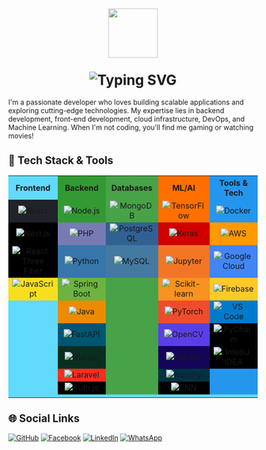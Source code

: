 <h1 align="center">
  <p align="center"><img src="https://github.com/7oSkaaa/7oSkaaa/blob/main/Images/about_me.gif?raw=true" width=100px></p>
  <img src="https://readme-typing-svg.herokuapp.com?font=Fira+Code&size=26&color=%2336BCF7&center=true&vCenter=true&lines=Hi,+I'm+Visitha+Nirmal!;Full-Stack+Developer;Tech+Enthusiast;A+Problem+Solving+Fanatic!" alt="Typing SVG"/>
</h1>

I'm a passionate developer who loves building scalable applications and exploring cutting-edge technologies. My expertise lies in backend development, front-end development, cloud infrastructure, DevOps, and Machine Learning. When I'm not coding, you'll find me gaming or watching movies!

## 🚀 Tech Stack & Tools

<table>
  <tr>
    <th bgcolor="#61DAFB" width="20%">Frontend</th>
    <th bgcolor="#339933" width="20%">Backend</th>
    <th bgcolor="#47A248" width="20%">Databases</th>
    <th bgcolor="#FF6F00" width="20%">ML/AI</th>
    <th bgcolor="#2496ED" width="20%">Tools & Tech</th>
  </tr>
  <tr>
    <td bgcolor="#20232A" align="center"><img src="https://img.shields.io/badge/React-20232A?style=for-the-badge&logo=react&logoColor=61DAFB" alt="React"></td>
    <td bgcolor="#339933" align="center"><img src="https://img.shields.io/badge/Node.js-339933?style=for-the-badge&logo=nodedotjs&logoColor=white" alt="Node.js"></td>
    <td bgcolor="#47A248" align="center"><img src="https://img.shields.io/badge/MongoDB-47A248?style=for-the-badge&logo=mongodb&logoColor=white" alt="MongoDB"></td>
    <td bgcolor="#FF6F00" align="center"><img src="https://img.shields.io/badge/TensorFlow-FF6F00?style=for-the-badge&logo=tensorflow&logoColor=white" alt="TensorFlow"></td>
    <td bgcolor="#2496ED" align="center"><img src="https://img.shields.io/badge/Docker-2496ED?style=for-the-badge&logo=docker&logoColor=white" alt="Docker"></td>
  </tr>
  <tr>
    <td bgcolor="#000000" align="center"><img src="https://img.shields.io/badge/next.js-000000?style=for-the-badge&logo=nextdotjs&logoColor=white" alt="Next.js"></td>
    <td bgcolor="#777BB4" align="center"><img src="https://img.shields.io/badge/PHP-777BB4?style=for-the-badge&logo=php&logoColor=white" alt="PHP"></td>
    <td bgcolor="#316192" align="center"><img src="https://img.shields.io/badge/PostgreSQL-316192?style=for-the-badge&logo=postgresql&logoColor=white" alt="PostgreSQL"></td>
    <td bgcolor="#D00000" align="center"><img src="https://img.shields.io/badge/Keras-D00000?style=for-the-badge&logo=keras&logoColor=white" alt="Keras"></td>
    <td bgcolor="#FF9900" align="center"><img src="https://img.shields.io/badge/Amazon_AWS-FF9900?style=for-the-badge&logo=amazonaws&logoColor=white" alt="AWS"></td>
  </tr>
  <tr>
    <td bgcolor="#000000" align="center"><img src="https://img.shields.io/badge/React%20Three%20Fiber-000000?style=for-the-badge&logo=react&logoColor=white" alt="React Three Fiber"></td>
    <td bgcolor="#3776AB" align="center"><img src="https://img.shields.io/badge/Python-3776AB?style=for-the-badge&logo=python&logoColor=white" alt="Python"></td>
    <td bgcolor="#4479A1" align="center"><img src="https://img.shields.io/badge/MySQL-4479A1?style=for-the-badge&logo=mysql&logoColor=white" alt="MySQL"></td>
    <td bgcolor="#F37626" align="center"><img src="https://img.shields.io/badge/Jupyter-F37626?style=for-the-badge&logo=jupyter&logoColor=white" alt="Jupyter"></td>
    <td bgcolor="#4285F4" align="center"><img src="https://img.shields.io/badge/Google_Cloud-4285F4?style=for-the-badge&logo=googlecloud&logoColor=white" alt="Google Cloud"></td>
  </tr>
  <tr>
    <td bgcolor="#F7DF1E" align="center"><img src="https://img.shields.io/badge/JavaScript-F7DF1E?style=for-the-badge&logo=javascript&logoColor=black" alt="JavaScript"></td>
    <td bgcolor="#6DB33F" align="center"><img src="https://img.shields.io/badge/Spring_Boot-6DB33F?style=for-the-badge&logo=spring&logoColor=white" alt="Spring Boot"></td>
    <td bgcolor="#47A248" rowspan="7"></td>
    <td bgcolor="#F7931E" align="center"><img src="https://img.shields.io/badge/scikit_learn-F7931E?style=for-the-badge&logo=scikit-learn&logoColor=white" alt="Scikit-learn"></td>
    <td bgcolor="#FFCA28" align="center"><img src="https://img.shields.io/badge/Firebase-FFCA28?style=for-the-badge&logo=firebase&logoColor=black" alt="Firebase"></td>
  </tr>
  <tr>
    <td bgcolor="#61DAFB" rowspan="6"></td>
    <td bgcolor="#ED8B00" align="center"><img src="https://img.shields.io/badge/Java-ED8B00?style=for-the-badge&logo=openjdk&logoColor=white" alt="Java"></td>
    <td bgcolor="#EE4C2C" align="center"><img src="https://img.shields.io/badge/PyTorch-EE4C2C?style=for-the-badge&logo=pytorch&logoColor=white" alt="PyTorch"></td>
    <td bgcolor="#007ACC" align="center"><img src="https://img.shields.io/badge/VS_Code-007ACC?style=for-the-badge&logo=visualstudiocode&logoColor=white" alt="VS Code"></td>
  </tr>
  <tr>
    <td bgcolor="#005571" align="center"><img src="https://img.shields.io/badge/FastAPI-005571?style=for-the-badge&logo=fastapi" alt="FastAPI"></td>
    <td bgcolor="#5C3EE8" align="center"><img src="https://img.shields.io/badge/OpenCV-5C3EE8?style=for-the-badge&logo=opencv&logoColor=white" alt="OpenCV"></td>
    <td bgcolor="#000000" align="center"><img src="https://img.shields.io/badge/PyCharm-000000?style=for-the-badge&logo=pycharm&logoColor=white" alt="PyCharm"></td>
  </tr>
  <tr>
    <td bgcolor="#092E20" align="center"><img src="https://img.shields.io/badge/Django-092E20?style=for-the-badge&logo=django&logoColor=white" alt="Django"></td>
    <td bgcolor="#150458" align="center"><img src="https://img.shields.io/badge/Pandas-150458?style=for-the-badge&logo=pandas&logoColor=white" alt="Pandas"></td>
    <td bgcolor="#000000" align="center"><img src="https://img.shields.io/badge/IntelliJ_IDEA-000000?style=for-the-badge&logo=intellij-idea&logoColor=white" alt="IntelliJ IDEA"></td>
  </tr>
  <tr>
    <td bgcolor="#FF2D20" align="center"><img src="https://img.shields.io/badge/Laravel-FF2D20?style=for-the-badge&logo=laravel&logoColor=white" alt="Laravel"></td>
    <td bgcolor="#013243" align="center"><img src="https://img.shields.io/badge/Numpy-013243?style=for-the-badge&logo=numpy&logoColor=white" alt="NumPy"></td>
    <td bgcolor="#2496ED" rowspan="3"></td>
  </tr>
  <tr>
    <td bgcolor="#000000" align="center"><img src="https://img.shields.io/badge/Auth.js-000000?style=for-the-badge&logo=auth0&logoColor=white" alt="Auth.js"></td>
    <td bgcolor="#000000" align="center"><img src="https://img.shields.io/badge/CNN-000000?style=for-the-badge&logo=deeplearning&logoColor=white" alt="CNN"></td>
  </tr>
  <tr>
    <td bgcolor="#61DAFB" colspan="5"></td>
  </tr>
</table>

## 🌐 Social Links

<div align="">
  <a href="https://github.com/Visitha2001" target="_blank"><img src="https://img.shields.io/badge/GitHub-181717?style=for-the-badge&logo=github&logoColor=white" alt="GitHub"></a>
  <a href="https://www.facebook.com/visitha.rajapaksha?mibextid=ZbWKwL" target="_blank"><img src="https://img.shields.io/badge/Facebook-1877F2?style=for-the-badge&logo=facebook&logoColor=white" alt="Facebook"></a>
  <a href="https://www.linkedin.com/in/visitha-nirmal-rajapaksha-5809a3300" target="_blank"><img src="https://img.shields.io/badge/LinkedIn-0A66C2?style=for-the-badge&logo=linkedin&logoColor=white" alt="LinkedIn"></a>
  <a href="https://wa.me/qr/MYI3VWZYIAECG1" target="_blank"><img src="https://img.shields.io/badge/WhatsApp-25D366?style=for-the-badge&logo=whatsapp&logoColor=white" alt="WhatsApp"></a>
</div>
